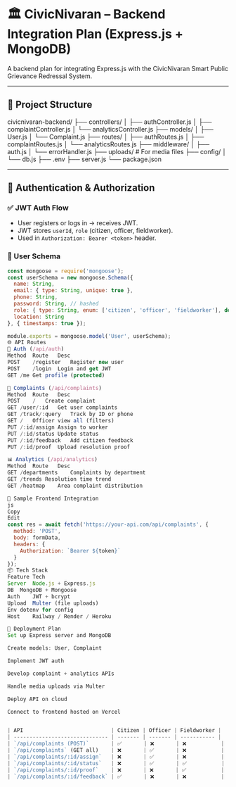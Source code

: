 # 🏛 CivicNivaran – Backend Integration Plan (Express.js + MongoDB)

A backend plan for integrating Express.js with the CivicNivaran Smart Public Grievance Redressal System.

---

## 📁 Project Structure

civicnivaran-backend/
├── controllers/
│ ├── authController.js
│ ├── complaintController.js
│ └── analyticsController.js
├── models/
│ ├── User.js
│ └── Complaint.js
├── routes/
│ ├── authRoutes.js
│ ├── complaintRoutes.js
│ └── analyticsRoutes.js
├── middleware/
│ ├── auth.js
│ └── errorHandler.js
├── uploads/ # For media files
├── config/
│ └── db.js
├── .env
├── server.js
└── package.json


---

## 🔐 Authentication & Authorization

### ✅ JWT Auth Flow
- User registers or logs in → receives JWT.
- JWT stores `userId`, `role` (citizen, officer, fieldworker).
- Used in `Authorization: Bearer <token>` header.

### 🧱 User Schema

```js
const mongoose = require('mongoose');
const userSchema = new mongoose.Schema({
  name: String,
  email: { type: String, unique: true },
  phone: String,
  password: String, // hashed
  role: { type: String, enum: ['citizen', 'officer', 'fieldworker'], default: 'citizen' },
  location: String
}, { timestamps: true });

module.exports = mongoose.model('User', userSchema);
🌐 API Routes
🔐 Auth (/api/auth)
Method	Route	Desc
POST	/register	Register new user
POST	/login	Login and get JWT
GET	/me	Get profile (protected)

📝 Complaints (/api/complaints)
Method	Route	Desc
POST	/	Create complaint
GET	/user/:id	Get user complaints
GET	/track/:query	Track by ID or phone
GET	/	Officer view all (filters)
PUT	/:id/assign	Assign to worker
PUT	/:id/status	Update status
PUT	/:id/feedback	Add citizen feedback
PUT	/:id/proof	Upload resolution proof

📊 Analytics (/api/analytics)
Method	Route	Desc
GET	/departments	Complaints by department
GET	/trends	Resolution time trend
GET	/heatmap	Area complaint distribution

🧪 Sample Frontend Integration
js
Copy
Edit
const res = await fetch('https://your-api.com/api/complaints', {
  method: 'POST',
  body: formData,
  headers: {
    Authorization: `Bearer ${token}`
  }
});
📦 Tech Stack
Feature	Tech
Server	Node.js + Express.js
DB	MongoDB + Mongoose
Auth	JWT + bcrypt
Upload	Multer (file uploads)
Env	dotenv for config
Host	Railway / Render / Heroku

🚀 Deployment Plan
Set up Express server and MongoDB

Create models: User, Complaint

Implement JWT auth

Develop complaint + analytics APIs

Handle media uploads via Multer

Deploy API on cloud

Connect to frontend hosted on Vercel


| API                            | Citizen | Officer | Fieldworker |
| ------------------------------ | ------- | ------- | ----------- |
| `/api/complaints (POST)`       | ✅       | ❌       | ❌           |
| `/api/complaints` (GET all)    | ❌       | ✅       | ❌           |
| `/api/complaints/:id/assign`   | ❌       | ✅       | ❌           |
| `/api/complaints/:id/status`   | ❌       | ✅       | ✅           |
| `/api/complaints/:id/proof`    | ❌       | ❌       | ✅           |
| `/api/complaints/:id/feedback` | ✅       | ❌       | ❌           |
